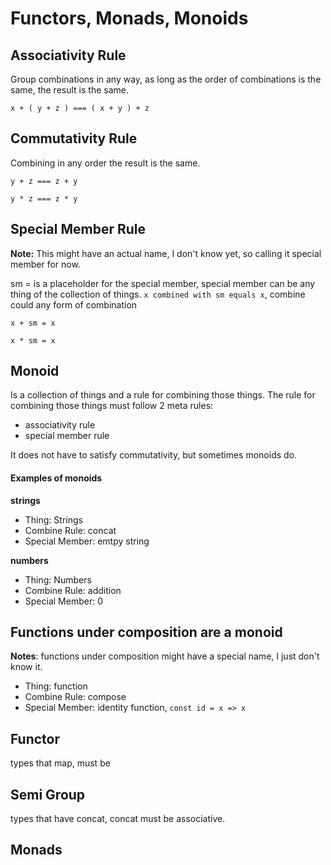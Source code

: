 # Functors, Monads, Monoids

## Associativity Rule
Group combinations in any way, as long as the order of combinations is the same, the result is the same.

`x + ( y + z ) === ( x + y ) + z`

## Commutativity Rule
Combining in any order the result is the same.

`y + z === z + y`

`y * z === z * y`

## Special Member Rule
__Note:__ This might have an actual name, I don't know yet, so calling it special member for now.

sm = is a placeholder for the special member, special member can be any thing of the collection of things.
`x combined with sm equals x`, combine could any form of combination

`x + sm = x`

`x * sm = x`

## Monoid
Is a collection of things and a rule for combining those things.
The rule for combining those things must follow 2 meta rules: 

- associativity rule
- special member rule

It does not have to satisfy commutativity, but sometimes monoids do.

#### Examples of monoids
__strings__
- Thing: Strings
- Combine Rule: concat
- Special Member: emtpy string

__numbers__
- Thing: Numbers
- Combine Rule: addition
- Special Member: 0

## Functions under composition are a monoid
__Notes__: functions under composition might have a special name, I just don't know it.

- Thing: function
- Combine Rule: compose
- Special Member: identity function, `const id = x => x`

## Functor
types that map, must be 
## Semi Group
types that have concat, concat must be associative.

## Monads
